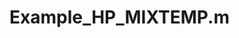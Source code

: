 # Example_HP_MIXTEMP.m

<!-- ```{eval-rst}
.. literalinclude:: ../../../src/examples/Example_HP_MIXTEMP.m
   :language: matlab
   :linenos:
``` -->
